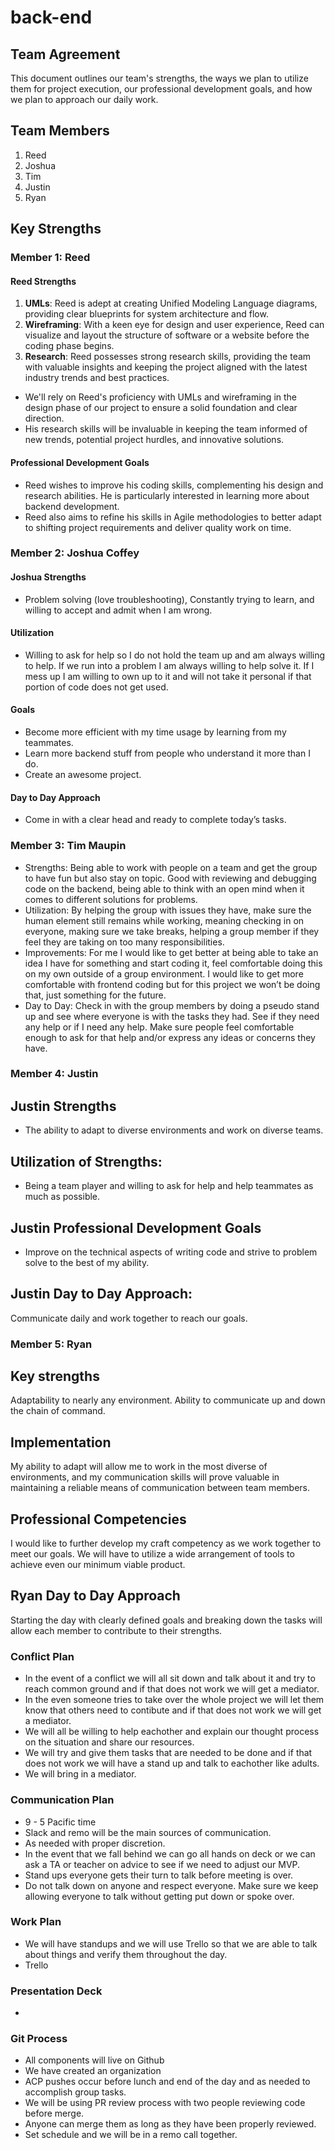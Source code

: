 # back-end

## Team Agreement

This document outlines our team's strengths, the ways we plan to utilize them for project execution, our professional development goals, and how we plan to approach our daily work.

## Team Members

1. Reed
2. Joshua
3. Tim
4. Justin
5. Ryan

## Key Strengths

### Member 1: Reed

#### Reed Strengths

1. **UMLs**: Reed is adept at creating Unified Modeling Language diagrams, providing clear blueprints for system architecture and flow.
2. **Wireframing**: With a keen eye for design and user experience, Reed can visualize and layout the structure of software or a website before the coding phase begins.
3. **Research**: Reed possesses strong research skills, providing the team with valuable insights and keeping the project aligned with the latest industry trends and best practices. 

- We'll rely on Reed's proficiency with UMLs and wireframing in the design phase of our project to ensure a solid foundation and clear direction.
- His research skills will be invaluable in keeping the team informed of new trends, potential project hurdles, and innovative solutions. 

#### Professional Development Goals

- Reed wishes to improve his coding skills, complementing his design and research abilities. He is particularly interested in learning more about backend development.
- Reed also aims to refine his skills in Agile methodologies to better adapt to shifting project requirements and deliver quality work on time.

### Member 2: Joshua Coffey

#### Joshua Strengths

- Problem solving (love troubleshooting), Constantly trying to learn, and willing to accept and admit when I am wrong.

#### Utilization

- Willing to ask for help so I do not hold the team up and am always willing to help. If we run into a problem I am always willing to help solve it. If I mess up I am willing to own up to it and will not take it personal if that portion of code does not get used.

#### Goals

- Become more efficient with my time usage by learning from my teammates. 
- Learn more backend stuff from people who understand it more than I do.
- Create an awesome project.

#### Day to Day Approach

- Come in with a clear head and ready to complete today’s tasks.

### Member 3: Tim Maupin

- Strengths: Being able to work with people on a team and get the group to have fun but also stay on topic. Good with reviewing and debugging code on the backend, being able to think with an open mind when it comes to different solutions for problems. 
- Utilization: By helping the group with issues they have, make sure the human element still remains while working, meaning checking in on everyone, making sure we take breaks, helping a group member if they feel they are taking on too many responsibilities.
- Improvements: For me I would like to get better at being able to take an idea I have for something and start coding it, feel comfortable doing this on my own outside of a group environment. I would like to get more comfortable with frontend coding but for this project we won’t be doing that, just something for the future.
- Day to Day: Check in with the group members by doing a pseudo stand up and see where everyone is with the tasks they had. See if they need any help or if I need any help. Make sure people feel comfortable enough to ask for that help and/or express any ideas or concerns they have.

### Member 4: Justin

## Justin Strengths

- The ability to adapt to diverse environments and work on diverse teams.

## Utilization of Strengths:

- Being a team player and willing to ask for help and help teammates as much as possible.

## Justin Professional Development Goals

- Improve on the technical aspects of writing code and strive to problem solve to the best of my ability. 

## Justin Day to Day Approach:

Communicate daily and work together to reach our goals.

### Member 5: Ryan

## Key strengths

 Adaptability to nearly any environment. Ability to communicate up and down the chain of command. 

## Implementation

My ability to adapt will allow me to work in the most diverse of environments, and my communication skills will prove valuable in maintaining a reliable means of communication between team members.

## Professional Competencies

I would like to further develop my craft competency as we work together to meet our goals. We will have to utilize a wide arrangement of tools to achieve even our minimum viable product.

## Ryan Day to Day Approach

Starting the day with clearly defined goals and breaking down the tasks will allow each member to contribute to their strengths.

### Conflict Plan

- In the event of a conflict we will all sit down and talk about it and try to reach common ground and if that does not work we will get a mediator.
- In the even someone tries to take over the whole project we will let them know that others need to contibute and if that does not work we will get a mediator.
- We will all be willing to help eachother and explain our thought process on the situation and share our resources.
- We will try and give them tasks that are needed to be done and if that does not work we will have a stand up and talk to eachother like adults.
- We will bring in a mediator.

### Communication Plan

- 9 - 5 Pacific time
- Slack and remo will be the main sources of communication.
- As needed with proper discretion.
- In the event that we fall behind we can go all hands on deck or we can ask a TA or teacher on advice to see if we need to adjust our MVP.
- Stand ups everyone gets their turn to talk before meeting is over.
- Do not talk down on anyone and respect everyone. Make sure we keep allowing everyone to talk without getting put down or spoke over.

### Work Plan

- We will have standups and we will use Trello so that we are able to talk about things and verify them throughout the day.
- Trello

### Presentation Deck

- 

### Git Process

- All components will live on Github
- We have created an organization
- ACP pushes occur before lunch and end of the day and as needed to accomplish group tasks.
- We will be using PR review process with two people reviewing code before merge.
- Anyone can merge them as long as they have been properly reviewed.
- Set schedule and we will be in a remo call together.
